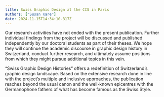 ```yaml
---
title: Swiss Graphic Design at the CCS in Paris
authors: ["Susan Kare"]
date: 2024-11-15T14:34:10.317Z
---
```


Our research activities have not ended with the present publication. Further individual findings from the project will be discussed and published independently by our doctoral students as part of their theses. We hope they will continue the academic discourse in graphic design history in Switzerland, conduct further research, and ultimately assume positions from which they might pursue additional topics in this vein.


“Swiss Graphic Design Histories” offers a redefinition of Switzerland’s graphic design landscape. Based on the extensive research done in line with the project’s multiple and inclusive approaches, the publication reaches beyond the usual canon and the well-known epicentres with the Germanophone fathers of what has become famous as the Swiss Style.


